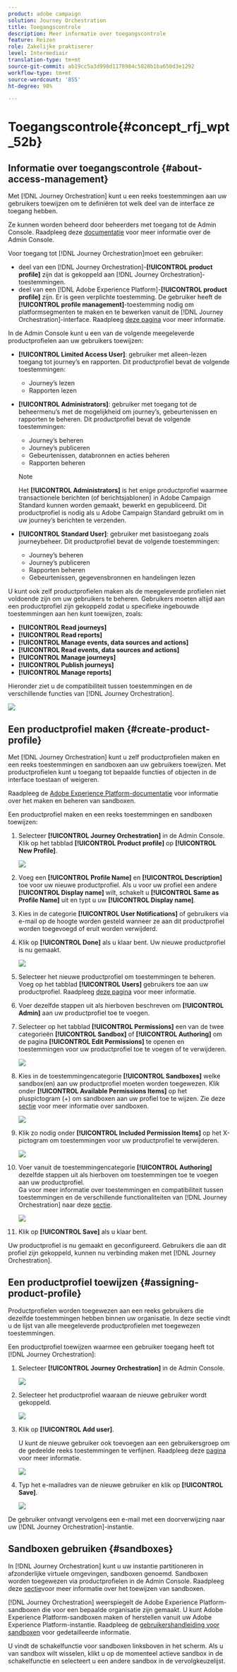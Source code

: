 ```yaml
---
product: adobe campaign
solution: Journey Orchestration
title: Toegangscontrole
description: Meer informatie over toegangscontrole
feature: Reizen
role: Zakelijke praktiserer
level: Intermediair
translation-type: tm+mt
source-git-commit: ab19cc5a3d998d1178984c5028b1ba650d3e1292
workflow-type: tm+mt
source-wordcount: '855'
ht-degree: 98%

---
```



# Toegangscontrole{#concept_rfj_wpt_52b}

## Informatie over toegangscontrole {#about-access-management}

Met [!DNL Journey Orchestration] kunt u een reeks toestemmingen aan uw gebruikers toewijzen om te definiëren tot welk deel van de interface ze toegang hebben.

Ze kunnen worden beheerd door beheerders met toegang tot de Admin Console. Raadpleeg deze [documentatie](https://helpx.adobe.com/nl/enterprise/managing/user-guide.html) voor meer informatie over de Admin Console.

Voor toegang tot [!DNL Journey Orchestration]moet een gebruiker:

* deel van een [!DNL Journey Orchestration]-**[!UICONTROL product profile]** zijn dat is gekoppeld aan [!DNL Journey Orchestration]-toestemmingen.
* deel van een [!DNL Adobe Experience Platform]-**[!UICONTROL product profile]** zijn. Er is geen verplichte toestemming. De gebruiker heeft de **[!UICONTROL profile management]**-toestemming nodig om platformsegmenten te maken en te bewerken vanuit de [!DNL Journey Orchestration]-interface. Raadpleeg [deze pagina](https://docs.adobe.com/content/help/nl-NL/experience-platform/access-control/home.html#adobe-admin-console) voor meer informatie.

In de Admin Console kunt u een van de volgende meegeleverde productprofielen aan uw gebruikers toewijzen:

* **[!UICONTROL Limited Access User]**: gebruiker met alleen-lezen toegang tot journey’s en rapporten. Dit productprofiel bevat de volgende toestemmingen:
   * Journey’s lezen
   * Rapporten lezen

* **[!UICONTROL Administrators]**: gebruiker met toegang tot de beheermenu’s met de mogelijkheid om journey’s, gebeurtenissen en rapporten te beheren. Dit productprofiel bevat de volgende toestemmingen:
   * Journey’s beheren
   * Journey’s publiceren
   * Gebeurtenissen, databronnen en acties beheren
   * Rapporten beheren

   >[!NOTE]
   >
   >Het **[!UICONTROL Administrators]** is het enige productprofiel waarmee transactionele berichten (of berichtsjablonen) in Adobe Campaign Standard kunnen worden gemaakt, bewerkt en gepubliceerd. Dit productprofiel is nodig als u Adobe Campaign Standard gebruikt om in uw journey’s berichten te verzenden.

* **[!UICONTROL Standard User]**: gebruiker met basistoegang zoals journeybeheer. Dit productprofiel bevat de volgende toestemmingen:
   * Journey’s beheren
   * Journey’s publiceren
   * Rapporten beheren
   * Gebeurtenissen, gegevensbronnen en handelingen lezen

U kunt ook zelf productprofielen maken als de meegeleverde profielen niet voldoende zijn om uw gebruikers te beheren.
Gebruikers moeten altijd aan een productprofiel zijn gekoppeld zodat u specifieke ingebouwde toestemmingen aan hen kunt toewijzen, zoals:

* **[!UICONTROL Read journeys]**
* **[!UICONTROL Read reports]**
* **[!UICONTROL Manage events, data sources and actions]**
* **[!UICONTROL Read events, data sources and actions]**
* **[!UICONTROL Manage journeys]**
* **[!UICONTROL Publish journeys]**
* **[!UICONTROL Manage reports]**

Hieronder ziet u de compatibiliteit tussen toestemmingen en de verschillende functies van [!DNL Journey Orchestration].

![](../assets/do-not-localize/journey_permission.png)

## Een productprofiel maken {#create-product-profile}

Met [!DNL Journey Orchestration] kunt u zelf productprofielen maken en een reeks toestemmingen en sandboxen aan uw gebruikers toewijzen. Met productprofielen kunt u toegang tot bepaalde functies of objecten in de interface toestaan of weigeren.

Raadpleeg de [Adobe Experience Platform-documentatie](https://docs.adobe.com/content/help/nl-NL/experience-platform/sandbox/ui/user-guide.html) voor informatie over het maken en beheren van sandboxen.

Een productprofiel maken en een reeks toestemmingen en sandboxen toewijzen:

1. Selecteer **[!UICONTROL Journey Orchestration]** in de Admin Console. Klik op het tabblad **[!UICONTROL Product profile]** op **[!UICONTROL New Profile]**.

   ![](../assets/do-not-localize/user_management_5.png)

1. Voeg een **[!UICONTROL Profile Name]** en **[!UICONTROL Description]** toe voor uw nieuwe productprofiel. Als u voor uw profiel een andere **[!UICONTROL Display name]** wilt, schakelt u **[!UICONTROL Same as Profile Name]** uit en typt u uw **[!UICONTROL Display name]**.

1. Kies in de categorie **[!UICONTROL User Notifications]** of gebruikers via e-mail op de hoogte worden gesteld wanneer ze aan dit productprofiel worden toegevoegd of eruit worden verwijderd.

1. Klik op **[!UICONTROL Done]** als u klaar bent. Uw nieuwe productprofiel is nu gemaakt.

   ![](../assets/do-not-localize/user_management_1.png)

1. Selecteer het nieuwe productprofiel om toestemmingen te beheren. Voeg op het tabblad **[!UICONTROL Users]** gebruikers toe aan uw productprofiel. Raadpleeg [deze pagina](../about/access-management.md#assigning-product-profile) voor meer informatie.

1. Voer dezelfde stappen uit als hierboven beschreven om **[!UICONTROL Admin]** aan uw productprofiel toe te voegen.

1. Selecteer op het tabblad **[!UICONTROL Permissions]** een van de twee categorieën **[!UICONTROL Sandbox]** of **[!UICONTROL Authoring]** om de pagina **[!UICONTROL Edit Permissions]** te openen en toestemmingen voor uw productprofiel toe te voegen of te verwijderen.

   ![](../assets/do-not-localize/user_management_7.png)

1. Kies in de toestemmingencategorie **[!UICONTROL Sandboxes]** welke sandbox(en) aan uw productprofiel moeten worden toegewezen. Klik onder **[!UICONTROL Available Permissions Items]** op het pluspictogram (+) om sandboxen aan uw profiel toe te wijzen. Zie deze [sectie](../about/access-management.md#sandboxes) voor meer informatie over sandboxen.

   ![](../assets/do-not-localize/user_management_8.png)

1. Klik zo nodig onder **[!UICONTROL Included Permission Items]** op het X-pictogram om toestemmingen voor uw productprofiel te verwijderen.

   ![](../assets/do-not-localize/user_management_9.png)

1. Voer vanuit de toestemmingencategorie **[!UICONTROL Authoring]** dezelfde stappen uit als hierboven om toestemmingen toe te voegen aan uw productprofiel.
   <br>Ga voor meer informatie over toestemmingen en compatibiliteit tussen toestemmingen en de verschillende functionaliteiten van [!DNL Journey Orchestration] naar deze [sectie](../about/access-management.md#about-access-management).

   ![](../assets/do-not-localize/user_management_10.png)

1. Klik op **[!UICONTROL Save]** als u klaar bent.

Uw productprofiel is nu gemaakt en geconfigureerd. Gebruikers die aan dit profiel zijn gekoppeld, kunnen nu verbinding maken met [!DNL Journey Orchestration].

## Een productprofiel toewijzen {#assigning-product-profile}

Productprofielen worden toegewezen aan een reeks gebruikers die dezelfde toestemmingen hebben binnen uw organisatie.
In deze sectie vindt u de lijst van alle meegeleverde productprofielen met toegewezen toestemmingen.

Een productprofiel toewijzen waarmee een gebruiker toegang heeft tot [!DNL Journey Orchestration]:

1. Selecteer **[!UICONTROL Journey Orchestration]** in de Admin Console.

   ![](../assets/do-not-localize/user_management.png)

1. Selecteer het productprofiel waaraan de nieuwe gebruiker wordt gekoppeld.

   ![](../assets/do-not-localize/user_management_2.png)

1. Klik op **[!UICONTROL Add user]**.

   U kunt de nieuwe gebruiker ook toevoegen aan een gebruikersgroep om de gedeelde reeks toestemmingen te verfijnen. Raadpleeg deze [pagina](https://helpx.adobe.com/nl/enterprise/using/user-groups.html) voor meer informatie.

   ![](../assets/do-not-localize/user_management_3.png)

1. Typ het e-mailadres van de nieuwe gebruiker en klik op **[!UICONTROL Save]**.

   ![](../assets/do-not-localize/user_management_4.png)

De gebruiker ontvangt vervolgens een e-mail met een doorverwijzing naar uw [!DNL Journey Orchestration]-instantie.

## Sandboxen gebruiken {#sandboxes}

In [!DNL Journey Orchestration] kunt u uw instantie partitioneren in afzonderlijke virtuele omgevingen, sandboxen genoemd.
Sandboxen worden toegewezen via productprofielen in de Admin Console. Raadpleeg deze [sectie](../about/access-management.md#create-product-profile)voor meer informatie over het toewijzen van sandboxen.

[!DNL Journey Orchestration] weerspiegelt de Adobe Experience Platform-sandboxen die voor een bepaalde organisatie zijn gemaakt.
U kunt Adobe Experience Platform-sandboxen maken of herstellen vanuit uw Adobe Experience Platform-instantie. Raadpleeg de [gebruikershandleiding voor sandboxen](https://docs.adobe.com/content/help/en/experience-platform/sandbox/ui/user-guide.html) voor gedetailleerde informatie.

U vindt de schakelfunctie voor sandboxen linksboven in het scherm. Als u van sandbox wilt wisselen, klikt u op de momenteel actieve sandbox in de schakelfunctie en selecteert u een andere sandbox in de vervolgkeuzelijst.
